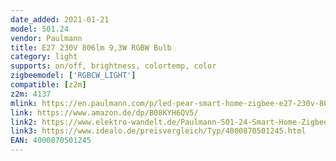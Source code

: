 ```yaml
---
date_added: 2021-01-21
model: 501.24
vendor: Paulmann
title: E27 230V 806lm 9,3W RGBW Bulb
category: light
supports: on/off, brightness, colortemp, color
zigbeemodel: ['RGBCW_LIGHT']
compatible: [z2m]
z2m: 4137
mlink: https://en.paulmann.com/p/led-pear-smart-home-zigbee-e27-230v-806lm-9-3w-rgbw-matt/50124
link: https://www.amazon.de/dp/B08KYH6QV5/
link2: https://www.elektro-wandelt.de/Paulmann-501-24-Smart-Home-Zigbee-LED-Leuchtmittel-9-3W-Matt-E27-RGBW.html
link3: https://www.idealo.de/preisvergleich/Typ/4000870501245.html
EAN: 4000870501245
---
```


